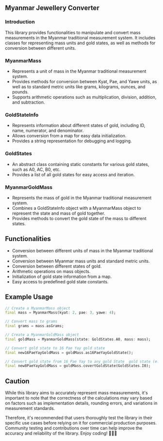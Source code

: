 ## Myanmar Jewellery Converter

### Introduction
This library provides functionalities to manipulate and convert mass measurements in the Myanmar traditional measurement system. It includes classes for representing mass units and gold states, as well as methods for conversion between different units.

### MyanmarMass
- Represents a unit of mass in the Myanmar traditional measurement system.
- Provides methods for conversion between Kyat, Pae, and Yawe units, as well as to standard metric units like grams, kilograms, ounces, and pounds.
- Supports arithmetic operations such as multiplication, division, addition, and subtraction.

### GoldStateInfo
- Represents information about different states of gold, including ID, name, numerator, and denominator.
- Allows conversion from a map for easy data initialization.
- Provides a string representation for debugging and logging.

### GoldStates
- An abstract class containing static constants for various gold states, such as A0, AC, B0, etc.
- Provides a list of all gold states for easy access and iteration.

### MyanmarGoldMass
- Represents the mass of gold in the Myanmar traditional measurement system.
- Combines a GoldStateInfo object with a MyanmarMass object to represent the state and mass of gold together.
- Provides methods to convert the gold state of the mass to different states.

## Functionalities
- Conversion between different units of mass in the Myanmar traditional system.
- Conversion between Myanmar mass units and standard metric units.
- Conversion between different states of gold.
- Arithmetic operations on mass objects.
- Initialization of gold state information from a map.
- Easy access to predefined gold state constants.

## Example Usage
```dart
// Create a MyanmarMass object
final mass = MyanmarMass(kyat: 2, pae: 3, yawe: 4);

// Convert mass to grams
final grams = mass.asGrams;

// Create a MyanmarGoldMass object
final goldMass = MyanmarGoldMass(state: GoldStates.A0, mass: mass);

// Convert gold state to 16 Pae Yay gold state
final new16PaeYayGoldMass = goldMass.as16PaeYayGoldState();

// Convert gold state from 16 Pae Yay to any gold State  gold state (e.g: 8 Pae Yay)
final new8PaeYayGoldMass = goldMass.covertGoldState(GoldStates.I0);
```
## Caution
While this library aims to accurately represent mass measurements, it's important to note that the correctness of the calculations may vary based on factors such as implementation details, rounding errors, and variations in measurement standards.

Therefore, it's recommended that users thoroughly test the library in their specific use cases before relying on it for commercial production purposes. Community testing and contributions over time can help improve the accuracy and reliability of the library. Enjoy coding! 🍔🍕🚀

